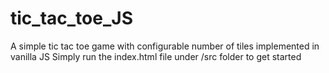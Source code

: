 # tic_tac_toe_JS
A simple tic tac toe game with configurable number of tiles implemented in vanilla JS
Simply run the index.html file under /src folder to get started

